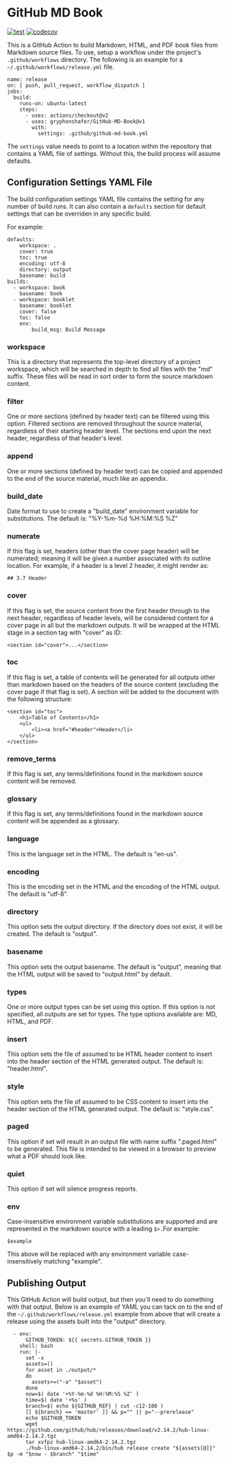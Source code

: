 # GitHub MD Book

[![test](https://github.com/gryphonshafer/GitHub-MD-Book/workflows/test/badge.svg)](https://github.com/gryphonshafer/GitHub-MD-Book/actions?query=workflow%3Atest)
[![codecov](https://codecov.io/gh/gryphonshafer/GitHub-MD-Book/graph/badge.svg)](https://codecov.io/gh/gryphonshafer/GitHub-MD-Book)

This is a GitHub Action to build Markdown, HTML, and PDF book files from
Markdown source files. To use, setup a workflow under the project's
`.github/workflows` directory. The following is an example for a
`~/.github/workflows/release.yml` file.

    name: release
    on: [ push, pull_request, workflow_dispatch ]
    jobs:
      build:
        runs-on: ubuntu-latest
        steps:
          - uses: actions/checkout@v2
          - uses: gryphonshafer/GitHub-MD-Book@v1
            with:
              settings: .github/github-md-book.yml

The `settings` value needs to point to a location within the repository that
contains a YAML file of settings. Without this, the build process will assume
defaults.

## Configuration Settings YAML File

The build configuration settings YAML file contains the setting for any number
of build runs. It can also contain a `defaults` section for default settings
that can be overriden in any specific build.

For example:

    defaults:
        workspace: .
        cover: true
        toc: true
        encoding: utf-8
        directory: output
        basename: build
    builds:
      - workspace: book
        basename: book
      - workspace: booklet
        basename: booklet
        cover: false
        toc: false
        env:
            build_msg: Build Message

### workspace

This is a directory that represents the top-level directory of a project
workspace, which will be searched in depth to find all files with the "md"
suffix. These files will be read in sort order to form the source markdown
content.

### filter

One or more sections (defined by header text) can be filtered using this option.
Filtered sections are removed throughout the source material, regardless of
their starting header level. The sections end upon the next header, regardless
of that header's level.

### append

One or more sections (defined by header text) can be copied and appended to the
end of the source material, much like an appendix.

### build_date

Date format to use to create a "build_date" environment variable for
substitutions. The default is: "%Y-%m-%d %H:%M:%S %Z"

### numerate

If this flag is set, headers (other than the cover page header) will be
numerated; meaning it will be given a number associated with its outline
location. For example, if a header is a level 2 header, it might render as:

    ## 3.7 Header

### cover

If this flag is set, the source content from the first header through to the
next header, regardless of header levels, will be considered content for a cover
page in all but the markdown outputs. It will be wrapped at the HTML stage in
a section tag with "cover" as ID:

    <section id="cover">...</section>

### toc

If this flag is set, a table of contents will be generated for all outputs other
than markdown based on the headers of the source content (excluding the cover
page if that flag is set). A section will be added to the document with the
following structure:

    <section id="toc">
        <h1>Table of Contents</h1>
        <ul>
            <li><a href="#header">Header</li>
        </ul>
    </section>

### remove_terms

If this flag is set, any terms/definitions found in the markdown source content
will be removed.

### glossary

If this flag is set, any terms/definitions found in the markdown source content
will be appended as a glossary.

### language

This is the language set in the HTML. The default is "en-us".

### encoding

This is the encoding set in the HTML and the encoding of the HTML output. The
default is "utf-8".

### directory

This option sets the output directory. If the directory does not exist, it will
be created. The default is "output".

### basename

This option sets the output basename. The default is "output", meaning that the
HTML output will be saved to "output.html" by default.

### types

One or more output types can be set using this option. If this option is not
specified, all outputs are set for types. The type options available are:
MD, HTML, and PDF.

### insert

This option sets the file of assumed to be HTML header content to insert into
the header section of the HTML generated output. The default is: "header.html".

### style

This option sets the file of assumed to be CSS content to insert into the
header section of the HTML generated output. The default is: "style.css".

### paged

This option if set will result in an output file with name suffix ".paged.html"
to be generated. This file is intended to be viewed in a browser to preview
what a PDF should look like.

### quiet

This option if set will silence progress reports.

### env

Case-insensitive environment variable substitutions are supported and are
represented in the markdown source with a leading `$>.`For example:

    $example

This above will be replaced with any environment variable case-insensitively
matching "example".

## Publishing Output

This GitHub Action will build output, but then you'll need to do something with
that output. Below is an example of YAML you can tack on to the end of the
`~/.github/workflows/release.yml` example from above that will create a release
using the assets built into the "output" directory.

      - env:
          GITHUB_TOKEN: ${{ secrets.GITHUB_TOKEN }}
        shell: bash
        run: |-
          set -x
          assets=()
          for asset in ./output/*
          do
            assets+=("-a" "$asset")
          done
          now=$( date '+%Y-%m-%d %H:%M:%S %Z' )
          time=$( date '+%s' )
          branch=$( echo ${GITHUB_REF} | cut -c12-100 )
          [[ ${branch} == 'master' ]] && p="" || p="--prerelease"
          echo $GITHUB_TOKEN
          wget https://github.com/github/hub/releases/download/v2.14.2/hub-linux-amd64-2.14.2.tgz
          tar xvfpz hub-linux-amd64-2.14.2.tgz
          ./hub-linux-amd64-2.14.2/bin/hub release create "${assets[@]}" $p -m "$now - $branch" "$time"
